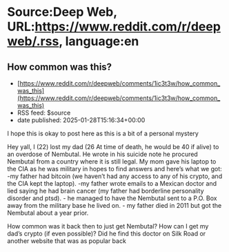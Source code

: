 # Source:Deep Web, URL:https://www.reddit.com/r/deepweb/.rss, language:en

## How common was this?
 - [https://www.reddit.com/r/deepweb/comments/1ic3t3w/how_common_was_this](https://www.reddit.com/r/deepweb/comments/1ic3t3w/how_common_was_this)
 - RSS feed: $source
 - date published: 2025-01-28T15:16:34+00:00

<!-- SC_OFF --><div class="md"><p>I hope this is okay to post here as this is a bit of a personal mystery </p> <p>Hey yall, I (22) lost my dad (26 At time of death, he would be 40 if alive) to an overdose of Nembutal. He wrote in his suicide note he procured Nembutal from a country where it is still legal. My mom gave his laptop to the CIA as he was military in hopes to find answers and here’s what we got: -my father had bitcoin (we haven’t had any access to any of his crypto, and the CIA kept the laptop). -my father wrote emails to a Mexican doctor and lied saying he had brain cancer (my father had borderline personality disorder and ptsd). - he managed to have the Nembutal sent to a P.O. Box away from the military base he lived on. - my father died in 2011 but got the Nembutal about a year prior. </p> <p>How common was it back then to just get Nembutal? How can I get my dad’s crypto (if even possible)? Did he find this doctor on Silk Road or another website that was as popular back

